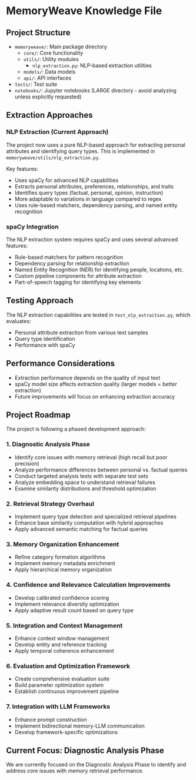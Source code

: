 # MemoryWeave Knowledge File

## Project Structure

- `memoryweave/`: Main package directory
  - `core/`: Core functionality
  - `utils/`: Utility modules
    - `nlp_extraction.py`: NLP-based extraction utilities
  - `models/`: Data models
  - `api/`: API interfaces
- `tests/`: Test suite
- `notebooks/`: Jupyter notebooks (LARGE directory - avoid analyzing unless explicitly requested)

## Extraction Approaches

### NLP Extraction (Current Approach)

The project now uses a pure NLP-based approach for extracting personal attributes and identifying query types. This is implemented in `memoryweave/utils/nlp_extraction.py`.

Key features:
- Uses spaCy for advanced NLP capabilities
- Extracts personal attributes, preferences, relationships, and traits
- Identifies query types (factual, personal, opinion, instruction)
- More adaptable to variations in language compared to regex
- Uses rule-based matchers, dependency parsing, and named entity recognition

### spaCy Integration

The NLP extraction system requires spaCy and uses several advanced features:
- Rule-based matchers for pattern recognition
- Dependency parsing for relationship extraction
- Named Entity Recognition (NER) for identifying people, locations, etc.
- Custom pipeline components for attribute extraction
- Part-of-speech tagging for identifying key elements

## Testing Approach

The NLP extraction capabilities are tested in `test_nlp_extraction.py`, which evaluates:
- Personal attribute extraction from various text samples
- Query type identification
- Performance with spaCy

## Performance Considerations

- Extraction performance depends on the quality of input text
- spaCy model size affects extraction quality (larger models = better extraction)
- Future improvements will focus on enhancing extraction accuracy

## Project Roadmap

The project is following a phased development approach:

### 1. Diagnostic Analysis Phase
- Identify core issues with memory retrieval (high recall but poor precision)
- Analyze performance differences between personal vs. factual queries
- Conduct targeted analysis tests with separate test sets
- Analyze embedding space to understand retrieval failures
- Examine similarity distributions and threshold optimization

### 2. Retrieval Strategy Overhaul
- Implement query type detection and specialized retrieval pipelines
- Enhance base similarity computation with hybrid approaches
- Apply advanced semantic matching for factual queries

### 3. Memory Organization Enhancement
- Refine category formation algorithms
- Implement memory metadata enrichment
- Apply hierarchical memory organization

### 4. Confidence and Relevance Calculation Improvements
- Develop calibrated confidence scoring
- Implement relevance diversity optimization
- Apply adaptive result count based on query type

### 5. Integration and Context Management
- Enhance context window management
- Develop entity and reference tracking
- Apply temporal coherence enhancement

### 6. Evaluation and Optimization Framework
- Create comprehensive evaluation suite
- Build parameter optimization system
- Establish continuous improvement pipeline

### 7. Integration with LLM Frameworks
- Enhance prompt construction
- Implement bidirectional memory-LLM communication
- Develop framework-specific optimizations

## Current Focus: Diagnostic Analysis Phase

We are currently focused on the Diagnostic Analysis Phase to identify and address core issues with memory retrieval performance.
